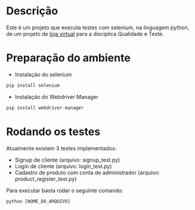 # Descrição
Este é um projeto que executa testes com selenium, na linguagem python, de um projeto de [loja virtual](https://github.com/caiowbarros/Loja-Virtual) para a disciplica Qualidade e Teste.


# Preparação do ambiente
- Instalação do selenium

```python
pip install selenium
```

- Instalação do Webdriver Manager

```python
pip install webdriver-manager
```

# Rodando os testes
Atualmente existem 3 testes implementados:
- Signup de cliente (arquivo: signup_test.py)
- Login de cliente (arquivo: login_test.py)
- Cadastro de produto com conta de administrador (arquivo: product_register_test.py)

Para executar basta rodar o seguinte comando:
```python
python [NOME_DO_ARQUIVO]
```